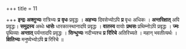 +++
title = 11

+++
**इन्द्रः** **अक्तुभ्यः** रात्रिभ्यः **प्र** **वृधः** प्रवृद्धः । **अहभ्यः** दिवसेभ्योऽपि **प्र** वृधः अधिकः । **अन्तरिक्षात्** अपि प्रवृद्धः। **समुद्रस्य** अब्धेः **धासेः** धारकात्स्थानादपि प्रवृद्धः । **वातस्य** वायोः **प्रथसः** प्रथिम्नोऽपि प्रवृद्धः । **ज्मः** पृथिव्याः **अन्तात्** पर्यन्तादपि प्रवृद्धः । **सिन्धुभ्यः** नदीभ्यश्च **प्र** **रिरिचे** अतिरिच्यते । महान् भवतीत्यर्थः । **क्षितिभ्यः** मनुष्येभ्योऽपि **प्र** रिरिचे ॥